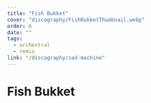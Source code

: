```yaml
---
title: "Fish Bukket"
cover: "discography/FishBukketThumbnail.webp"
order: 6
date: ""
tags:
  - orchestral
  - remix
link: "/discography/sad-machine"
---
```


# Fish Bukket